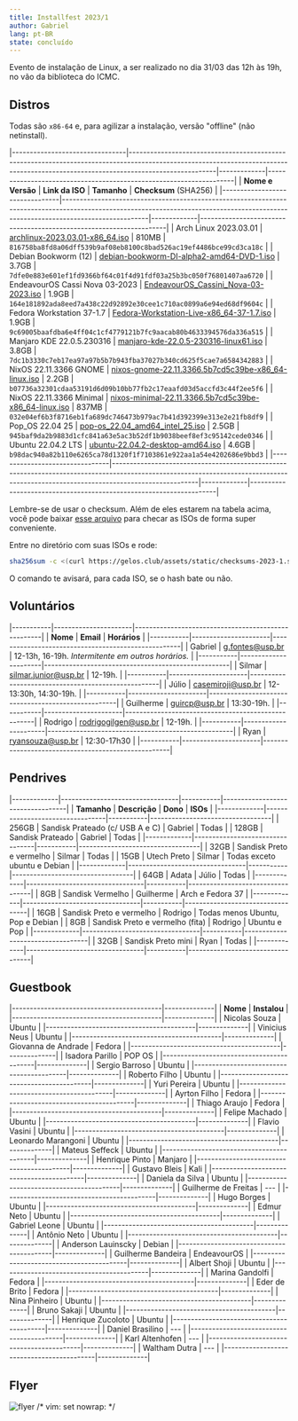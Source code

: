 ```yaml
---
title: Installfest 2023/1
author: Gabriel
lang: pt-BR
state: concluído
---
```


Evento de instalação de Linux, a ser realizado no dia 31/03 das 12h às 19h, no vão da biblioteca do ICMC.

## Distros

Todas são `x86-64` e, para agilizar a instalação, versão "offline" (não netinstall).

|--------------------------------|------------------------------------------------------------------------------------------------------------------------------------------------------------------------------------|-------------|--------------------------------------------------------------------|
| **Nome e Versão**              | **Link da ISO**                                                                                                                                                                    | **Tamanho** | **Checksum** (SHA256)                                              |
|--------------------------------|------------------------------------------------------------------------------------------------------------------------------------------------------------------------------------|-------------|--------------------------------------------------------------------|
| Arch Linux 2023.03.01          | [archlinux-2023.03.01-x86_64.iso](https://mirror.ufscar.br/archlinux/iso/2023.03.01/archlinux-2023.03.01-x86_64.iso)                                                               | 810MB       | `816758ba8fd8a06dff539b9af08eb8100c8bad526ac19ef4486bce99cd3ca18c` |
| Debian Bookworm (12)           | [debian-bookworm-DI-alpha2-amd64-DVD-1.iso](https://cdimage.debian.org/cdimage/bookworm_di_alpha2/amd64/iso-dvd/debian-bookworm-DI-alpha2-amd64-DVD-1.iso)                         | 3.7GB       | `7dfe0e883e601ef1fd9366bf64c01f4d91fdf03a25b3bc050f76801407aa6720` |
| EndeavourOS Cassi Nova 03-2023 | [EndeavourOS_Cassini_Nova-03-2023.iso](https://github.com/endeavouros-team/ISO/releases/download/1-EndeavourOS-ISO-releases-archive/EndeavourOS_Cassini_Nova-03-2023.iso)          | 1.9GB       | `164e181892ada8eed7a438c22d92892e30cee1c710ac0899a6e94ed68df9604c` |
| Fedora Workstation 37-1.7      | [Fedora-Workstation-Live-x86_64-37-1.7.iso](https://download.fedoraproject.org/pub/fedora/linux/releases/37/Workstation/x86_64/iso/Fedora-Workstation-Live-x86_64-37-1.7.iso)      | 1.9GB       | `9c69005baafdba6e4ff04c1cf4779121b7fc9aacab80b4633394576da336a515` |
| Manjaro KDE 22.0.5.230316      | [manjaro-kde-22.0.5-230316-linux61.iso](https://download.manjaro.org/kde/22.0.5/manjaro-kde-22.0.5-230316-linux61.iso)                                                             | 3.8GB       | `7dc1b3330c7eb17ea97a97b5b7b943fba37027b340cd625f5cae7a6584342883` |
| NixOS 22.11.3366 GNOME         | [nixos-gnome-22.11.3366.5b7cd5c39be-x86_64-linux.iso](https://releases.nixos.org/nixos/22.11/nixos-22.11.3366.5b7cd5c39be/nixos-gnome-22.11.3366.5b7cd5c39be-x86_64-linux.iso)     | 2.2GB       | `b07736a32301cdaa53191d6d09b10bb77fb2c17eaafd03d5accfd3c44f2ee5f6` |
| NixOS 22.11.3366 Minimal       | [nixos-minimal-22.11.3366.5b7cd5c39be-x86_64-linux.iso](https://releases.nixos.org/nixos/22.11/nixos-22.11.3366.5b7cd5c39be/nixos-minimal-22.11.3366.5b7cd5c39be-x86_64-linux.iso) | 837MB       | `032e04ef6b3f8716eb1fa689dc746473b979ac7b41d392399e313e2e21fb8df9` |
| Pop_OS 22.04 25                | [pop-os_22.04_amd64_intel_25.iso](https://iso.pop-os.org/22.04/amd64/intel/25/pop-os_22.04_amd64_intel_25.iso)                                                                     | 2.5GB       | `945baf9da2b9883d1cfc841a63e5ac3b52df1b9038beef8ef3c95142cede0346` |
| Ubuntu 22.04.2 LTS             | [ubuntu-22.04.2-desktop-amd64.iso](https://releases.ubuntu.com/22.04.2/ubuntu-22.04.2-desktop-amd64.iso)                                                                           | 4.6GB       | `b98dac940a82b110e6265ca78d1320f1f7103861e922aa1a54e4202686e9bbd3` |
|--------------------------------|------------------------------------------------------------------------------------------------------------------------------------------------------------------------------------|-------------|--------------------------------------------------------------------|

Lembre-se de usar o checksum. Além de eles estarem na tabela acima, você pode
baixar [esse arquivo](/assets/static/checksums-2023-1.sha256)
para checar as ISOs de forma super conveniente.

Entre no diretório com suas ISOs e rode:

```bash
sha256sum -c <(curl https://gelos.club/assets/static/checksums-2023-1.sha256)
```

O comando te avisará, para cada ISO, se o hash bate ou não.

## Voluntários

|-----------|----------------------|----------------------------------------------------|
| **Nome**  | **Email**            | **Horários**                                       |
|-----------|----------------------|----------------------------------------------------|
| Gabriel   | g.fontes@usp.br      | 12-13h, 16-19h. _Intermitente em outros horários._ |
|-----------|----------------------|----------------------------------------------------|
| Silmar    | silmar.junior@usp.br | 12-19h.                                            |
|-----------|----------------------|----------------------------------------------------|
| Júlio     | casemiroji@usp.br    | 12-13:30h, 14:30-19h.                              |
|-----------|----------------------|----------------------------------------------------|
| Guilherme | guircp@usp.br        | 13:30-19h.                                         |
|-----------|----------------------|----------------------------------------------------|
| Rodrigo   | rodrigogilgen@usp.br | 12-19h.                                            |
|-----------|----------------------|----------------------------------------------------|
| Ryan      | ryansouza@usp.br     | 12:30-17h30                                        | 
|-----------|----------------------|----------------------------------------------------|


## Pendrives

|-------------|---------------------------------|-----------|----------------------------------|
| **Tamanho** | **Descrição**                   | **Dono**  | **ISOs**                         |
|-------------|---------------------------------|-----------|----------------------------------|
| 256GB       | Sandisk Prateado (c/ USB A e C) | Gabriel   | Todas                            |
| 128GB       | Sandisk Prateado                | Gabriel   | Todas                            |
|-------------|---------------------------------|-----------|----------------------------------|
| 32GB        | Sandisk Preto e vermelho        | Silmar    | Todas                            |
| 15GB        | Utech Preto                     | Silmar    | Todas exceto ubuntu e Debian     |
|-------------|---------------------------------|-----------|----------------------------------|
| 64GB        | Adata                           | Júlio     | Todas                            |
|-------------|---------------------------------|-----------|----------------------------------|
| 8GB         | Sandisk Vermelho                | Guilherme | Arch e Fedora 37                 |
|-------------|---------------------------------|-----------|----------------------------------|
| 16GB        | Sandisk Preto e vermelho        | Rodrigo   | Todas menos Ubuntu, Pop e Debian |
| 8GB         | Sandisk Preto e vermelho (fita) | Rodrigo   | Ubuntu e Pop                     |
|-------------|---------------------------------|-----------|----------------------------------|
| 32GB        | Sandisk Preto mini              | Ryan      | Todas                            |
|-------------|---------------------------------|-----------|----------------------------------|

## Guestbook

|------------------------------------------|--------------|
| **Nome**                                 | **Instalou** |
|------------------------------------------|--------------|
| Nicolas Souza                            | Ubuntu       |
|------------------------------------------|--------------|
| Vinicius Neus                            | Ubuntu       |
|------------------------------------------|--------------|
| Giovanna de Andrade                      | Fedora       |
|------------------------------------------|--------------|
| Isadora Parillo                          | POP OS       |
|------------------------------------------|--------------|
| Sergio Barroso                           | Ubuntu       |
|------------------------------------------|--------------|
| Roberto Filho                            | Ubuntu       |
|------------------------------------------|--------------|
| Yuri Pereira                             | Ubuntu       |
|------------------------------------------|--------------|
| Ayrton Filho                             | Fedora       |
|------------------------------------------|--------------|
| Thiago Araujo                            | Fedora       |
|------------------------------------------|--------------|
| Felipe Machado                           | Ubuntu       |
|------------------------------------------|--------------|
| Flavio Vasini                            | Ubuntu       |
|------------------------------------------|--------------|
| Leonardo Marangoni                       | Ubuntu       |
|------------------------------------------|--------------|
| Mateus Seffeck                           | Ubuntu       |
|------------------------------------------|--------------|
| Henrique Pinto                           | Manjaro      |
|------------------------------------------|--------------|
| Gustavo Bleis                            | Kali         |
|------------------------------------------|--------------|
| Daniela da Silva                         | Ubuntu       |
|------------------------------------------|--------------|
| Guilherme de Freitas                     | ---          |
|------------------------------------------|--------------|
| Hugo Borges                              | Ubuntu       |
|------------------------------------------|--------------|
| Edmur Neto                               | Ubuntu       |
|------------------------------------------|--------------|
| Gabriel Leone                            | Ubuntu       |
|------------------------------------------|--------------|
| Antônio Neto                             | Ubuntu       |
|------------------------------------------|--------------|
| Anderson Lauinscky                       | Debian       |
|------------------------------------------|--------------|
| Guilherme Bandeira                       | EndeavourOS  |
|------------------------------------------|--------------|
| Albert Shoji                             | Ubuntu       |
|------------------------------------------|--------------|
| Marina Gandolfi                          | Fedora       |
|------------------------------------------|--------------|
| Eder de Brito                            | Fedora       |
|------------------------------------------|--------------|
| Nina Pinheiro                            | Ubuntu       |
|------------------------------------------|--------------|
| Bruno Sakaji                             | Ubuntu       |
|------------------------------------------|--------------|
| Henrique Zucoloto                        | Ubuntu       |
|------------------------------------------|--------------|
| Daniel Brasilino                         | ---          |
|------------------------------------------|--------------|
| Karl Altenhofen                          | ---          |
|------------------------------------------|--------------|
| Waltham Dutra                            | ---          |
|------------------------------------------|--------------|


## Flyer

![flyer](https://cloud.gelos.club/s/Xc54aS3He2FfcT8/preview)
/* vim: set nowrap: */
